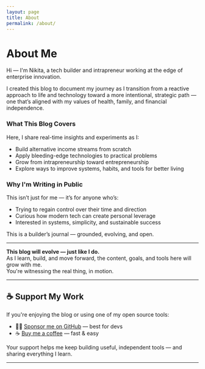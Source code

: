 ```yaml
---
layout: page
title: About
permalink: /about/
---
```


# About Me

Hi — I'm Nikita, a tech builder and intrapreneur working at the edge of enterprise innovation.

I created this blog to document my journey as I transition from a reactive approach to life and technology toward a more intentional, strategic path — one that’s aligned with my values of health, family, and financial independence.

### What This Blog Covers

Here, I share real-time insights and experiments as I:
- Build alternative income streams from scratch
- Apply bleeding-edge technologies to practical problems
- Grow from intrapreneurship toward entrepreneurship
- Explore ways to improve systems, habits, and tools for better living

### Why I'm Writing in Public

This isn’t just for me — it’s for anyone who’s:
- Trying to regain control over their time and direction
- Curious how modern tech can create personal leverage
- Interested in systems, simplicity, and sustainable success

This is a builder’s journal — grounded, evolving, and open.

---

**This blog will evolve — just like I do.**  
As I learn, build, and move forward, the content, goals, and tools here will grow with me.  
You're witnessing the real thing, in motion.

---

## ☕ Support My Work

If you're enjoying the blog or using one of my open source tools:

- 🧑‍💻 [Sponsor me on GitHub](https://github.com/sponsors/nikitakoselev) — best for devs
- ☕ [Buy me a coffee](https://buymeacoffee.com/2o3yfdbjpo) — fast & easy

Your support helps me keep building useful, independent tools — and sharing everything I learn.

---
